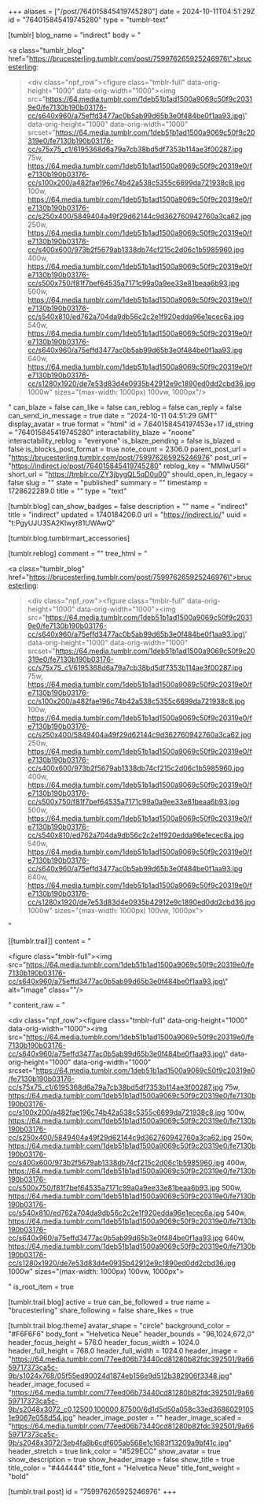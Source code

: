 +++
aliases = ["/post/764015845419745280"]
date = 2024-10-11T04:51:29Z
id = "764015845419745280"
type = "tumblr-text"

[tumblr]
blog_name = "indirect"
body = "<p><a class=\"tumblr_blog\" href=\"https://brucesterling.tumblr.com/post/759976265925246976\">brucesterling</a>:</p><blockquote><div class=\"npf_row\"><figure class=\"tmblr-full\" data-orig-height=\"1000\" data-orig-width=\"1000\"><img src=\"https://64.media.tumblr.com/1deb51b1ad1500a9069c50f9c20319e0/fe7130b190b03176-cc/s640x960/a75effd3477ac0b5ab99d65b3e0f484be0f1aa93.jpg\" data-orig-height=\"1000\" data-orig-width=\"1000\" srcset=\"https://64.media.tumblr.com/1deb51b1ad1500a9069c50f9c20319e0/fe7130b190b03176-cc/s75x75_c1/6195368d6a79a7cb38bd5df7353b114ae3f00287.jpg 75w, https://64.media.tumblr.com/1deb51b1ad1500a9069c50f9c20319e0/fe7130b190b03176-cc/s100x200/a482fae196c74b42a538c5355c6699da721938c8.jpg 100w, https://64.media.tumblr.com/1deb51b1ad1500a9069c50f9c20319e0/fe7130b190b03176-cc/s250x400/5849404a49f29d62144c9d362760942760a3ca62.jpg 250w, https://64.media.tumblr.com/1deb51b1ad1500a9069c50f9c20319e0/fe7130b190b03176-cc/s400x600/973b2f5679ab1338db74cf215c2d06c1b5985960.jpg 400w, https://64.media.tumblr.com/1deb51b1ad1500a9069c50f9c20319e0/fe7130b190b03176-cc/s500x750/f81f7bef64535a7171c99a0a9ee33e81beaa6b93.jpg 500w, https://64.media.tumblr.com/1deb51b1ad1500a9069c50f9c20319e0/fe7130b190b03176-cc/s540x810/ed762a704da9db56c2c2e1f920edda96e1ecec6a.jpg 540w, https://64.media.tumblr.com/1deb51b1ad1500a9069c50f9c20319e0/fe7130b190b03176-cc/s640x960/a75effd3477ac0b5ab99d65b3e0f484be0f1aa93.jpg 640w, https://64.media.tumblr.com/1deb51b1ad1500a9069c50f9c20319e0/fe7130b190b03176-cc/s1280x1920/de7e53d83d4e0935b42912e9c1890ed0dd2cbd36.jpg 1000w\" sizes=\"(max-width: 1000px) 100vw, 1000px\"/></figure></div></blockquote>"
can_blaze = false
can_like = false
can_reblog = false
can_reply = false
can_send_in_message = true
date = "2024-10-11 04:51:29 GMT"
display_avatar = true
format = "html"
id = 7.640158454197453e+17
id_string = "764015845419745280"
interactability_blaze = "noone"
interactability_reblog = "everyone"
is_blaze_pending = false
is_blazed = false
is_blocks_post_format = true
note_count = 2306.0
parent_post_url = "https://brucesterling.tumblr.com/post/759976265925246976"
post_url = "https://indirect.io/post/764015845419745280"
reblog_key = "MMIwU56I"
short_url = "https://tmblr.co/ZY3jbygQL5qD0u00"
should_open_in_legacy = false
slug = ""
state = "published"
summary = ""
timestamp = 1728622289.0
title = ""
type = "text"

[tumblr.blog]
can_show_badges = false
description = ""
name = "indirect"
title = "indirect"
updated = 1740184206.0
url = "https://indirect.io/"
uuid = "t:PgyUJU3SA2Klwyt81UWAwQ"

[tumblr.blog.tumblrmart_accessories]

[tumblr.reblog]
comment = ""
tree_html = "<p><a class=\"tumblr_blog\" href=\"https://brucesterling.tumblr.com/post/759976265925246976\">brucesterling</a>:</p><blockquote><div class=\"npf_row\"><figure class=\"tmblr-full\" data-orig-height=\"1000\" data-orig-width=\"1000\"><img src=\"https://64.media.tumblr.com/1deb51b1ad1500a9069c50f9c20319e0/fe7130b190b03176-cc/s640x960/a75effd3477ac0b5ab99d65b3e0f484be0f1aa93.jpg\" data-orig-height=\"1000\" data-orig-width=\"1000\" srcset=\"https://64.media.tumblr.com/1deb51b1ad1500a9069c50f9c20319e0/fe7130b190b03176-cc/s75x75_c1/6195368d6a79a7cb38bd5df7353b114ae3f00287.jpg 75w, https://64.media.tumblr.com/1deb51b1ad1500a9069c50f9c20319e0/fe7130b190b03176-cc/s100x200/a482fae196c74b42a538c5355c6699da721938c8.jpg 100w, https://64.media.tumblr.com/1deb51b1ad1500a9069c50f9c20319e0/fe7130b190b03176-cc/s250x400/5849404a49f29d62144c9d362760942760a3ca62.jpg 250w, https://64.media.tumblr.com/1deb51b1ad1500a9069c50f9c20319e0/fe7130b190b03176-cc/s400x600/973b2f5679ab1338db74cf215c2d06c1b5985960.jpg 400w, https://64.media.tumblr.com/1deb51b1ad1500a9069c50f9c20319e0/fe7130b190b03176-cc/s500x750/f81f7bef64535a7171c99a0a9ee33e81beaa6b93.jpg 500w, https://64.media.tumblr.com/1deb51b1ad1500a9069c50f9c20319e0/fe7130b190b03176-cc/s540x810/ed762a704da9db56c2c2e1f920edda96e1ecec6a.jpg 540w, https://64.media.tumblr.com/1deb51b1ad1500a9069c50f9c20319e0/fe7130b190b03176-cc/s640x960/a75effd3477ac0b5ab99d65b3e0f484be0f1aa93.jpg 640w, https://64.media.tumblr.com/1deb51b1ad1500a9069c50f9c20319e0/fe7130b190b03176-cc/s1280x1920/de7e53d83d4e0935b42912e9c1890ed0dd2cbd36.jpg 1000w\" sizes=\"(max-width: 1000px) 100vw, 1000px\"></figure></div></blockquote>"

[[tumblr.trail]]
content = "<p><figure class=\"tmblr-full\"><img src=\"https://64.media.tumblr.com/1deb51b1ad1500a9069c50f9c20319e0/fe7130b190b03176-cc/s640x960/a75effd3477ac0b5ab99d65b3e0f484be0f1aa93.jpg\" alt=\"image\" class=\"\"/></figure></p>"
content_raw = "<p><div class=\"npf_row\"><figure class=\"tmblr-full\" data-orig-height=\"1000\" data-orig-width=\"1000\"><img src=\"https://64.media.tumblr.com/1deb51b1ad1500a9069c50f9c20319e0/fe7130b190b03176-cc/s640x960/a75effd3477ac0b5ab99d65b3e0f484be0f1aa93.jpg\" data-orig-height=\"1000\" data-orig-width=\"1000\" srcset=\"https://64.media.tumblr.com/1deb51b1ad1500a9069c50f9c20319e0/fe7130b190b03176-cc/s75x75_c1/6195368d6a79a7cb38bd5df7353b114ae3f00287.jpg 75w, https://64.media.tumblr.com/1deb51b1ad1500a9069c50f9c20319e0/fe7130b190b03176-cc/s100x200/a482fae196c74b42a538c5355c6699da721938c8.jpg 100w, https://64.media.tumblr.com/1deb51b1ad1500a9069c50f9c20319e0/fe7130b190b03176-cc/s250x400/5849404a49f29d62144c9d362760942760a3ca62.jpg 250w, https://64.media.tumblr.com/1deb51b1ad1500a9069c50f9c20319e0/fe7130b190b03176-cc/s400x600/973b2f5679ab1338db74cf215c2d06c1b5985960.jpg 400w, https://64.media.tumblr.com/1deb51b1ad1500a9069c50f9c20319e0/fe7130b190b03176-cc/s500x750/f81f7bef64535a7171c99a0a9ee33e81beaa6b93.jpg 500w, https://64.media.tumblr.com/1deb51b1ad1500a9069c50f9c20319e0/fe7130b190b03176-cc/s540x810/ed762a704da9db56c2c2e1f920edda96e1ecec6a.jpg 540w, https://64.media.tumblr.com/1deb51b1ad1500a9069c50f9c20319e0/fe7130b190b03176-cc/s640x960/a75effd3477ac0b5ab99d65b3e0f484be0f1aa93.jpg 640w, https://64.media.tumblr.com/1deb51b1ad1500a9069c50f9c20319e0/fe7130b190b03176-cc/s1280x1920/de7e53d83d4e0935b42912e9c1890ed0dd2cbd36.jpg 1000w\" sizes=\"(max-width: 1000px) 100vw, 1000px\"></figure></div></p>"
is_root_item = true

[tumblr.trail.blog]
active = true
can_be_followed = true
name = "brucesterling"
share_following = false
share_likes = true

[tumblr.trail.blog.theme]
avatar_shape = "circle"
background_color = "#F6F6F6"
body_font = "Helvetica Neue"
header_bounds = "96,1024,672,0"
header_focus_height = 576.0
header_focus_width = 1024.0
header_full_height = 768.0
header_full_width = 1024.0
header_image = "https://64.media.tumblr.com/77eed06b73440cd81280b82fdc392501/9a6659717373ca5c-9b/s1024x768/05f55ed90024d1874eb156e9d512b382906f3348.jpg"
header_image_focused = "https://64.media.tumblr.com/77eed06b73440cd81280b82fdc392501/9a6659717373ca5c-9b/s2048x3072_c0,12500,100000,87500/6d1d5d50a058c33ed36860291051e9067e058d54.jpg"
header_image_poster = ""
header_image_scaled = "https://64.media.tumblr.com/77eed06b73440cd81280b82fdc392501/9a6659717373ca5c-9b/s2048x3072/3eb4fa8b6cdf605ab568e1c1683f13209a9bf41c.jpg"
header_stretch = true
link_color = "#529ECC"
show_avatar = true
show_description = true
show_header_image = false
show_title = true
title_color = "#444444"
title_font = "Helvetica Neue"
title_font_weight = "bold"

[tumblr.trail.post]
id = "759976265925246976"
+++
